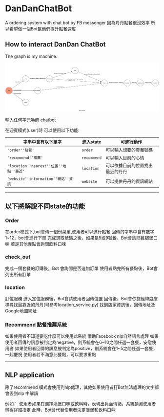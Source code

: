 # DanDanChatBot
A ordering system with chat bot by FB messenger
因為丹丹點餐很沒效率 所以希望做一個Bot幫他們提升點餐速度


## How to interact DanDan ChatBot
The graph is my machine:

![state diagram example](https://github.com/MarkIChen/DanDanChatBot/blob/master/my_state_diagram.png?raw=true)

輸入任何字元喚醒 chatbot 

在迎賓模式(user)時 可以使用以下功能:

|字串中含有以下單字                        |進入state      |可進行動作                   |
|---------------------------------------|--------------|----------------------------|
|`'order''點餐'`                         |`order`       |可以輸入想要的套餐號碼         |
|`'recommend''推薦'`                     |`recommend`   |可以輸入目前的心情            |
|`'location''nearest''位置''地點''最近'`  |`location`    |可以依據目前的位置找出最近的丹丹 |
|`'website''information''網站''資訊'`    |`website`     |可以提供丹丹的資訊網站          |

***
## 以下將解說不同state的功能

### Order
在order模式下,bot會傳一個份菜單,使用者可以進行點餐
回傳的字串中含有數字1~12，bot會進行下單
完成選取號碼之後，如果是5或9號餐，Bot會詢問雞腿堡口味
若是其他餐點會詢問飲料口味

### check_out
完成一個套餐的訂購後，Bot 會詢問是否追加訂單
使用者點完所有餐點後，Bot會列出所有訂單

### location
訂位服務
進入定位服務後，Bot會請使用者回傳位置
回傳後，Bot會依據經緯度座標尋找最靠近的丹丹(可參考location_service.py)
找到店家資訊後，回傳地址及Google地圖網址

### Recommend 點餐推薦系統
如果使用者不知道要吃什麼可以使用此系統
借助Facebook nlp自然語言處理
如果使用者回傳的訊息被判定為negative，則系統會在6~10之間任選一套餐，安慰使用者
如果使用者回傳的訊息被判定為positive，則系統會在1~5之間任選一套餐，一起慶祝
使用者若不滿意此餐點，可以要求重點

***
## NLP application
除了recommend 模式會使用到nlp處理，其他如果使用者打Bot無法處理的文字都會丟到nlp 中解讀

例如：
    使用者如果在選擇漢堡口味或飲料時，表現出負面情緒，系統猜測使用者懶得詳細指定
    此時，Bot會代替使用者決定漢堡和飲料口味
